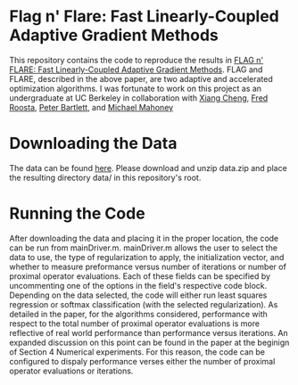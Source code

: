 # Flag n' Flare: Fast Linearly-Coupled Adaptive Gradient Methods
This repository contains the code to reproduce the results in [FLAG n' FLARE: Fast Linearly-Coupled Adaptive Gradient Methods](http://proceedings.mlr.press/v84/cheng18b/cheng18b.pdf).
FLAG and FLARE, described in the above paper, are two adaptive and accelerated optimization algorithms. 
I was fortunate to work on this project as an undergraduate at UC Berkeley in collaboration with [Xiang Cheng](https://www.linkedin.com/in/xiang-cheng-9818a63b/), [Fred Roosta](https://people.smp.uq.edu.au/FredRoosta/), [Peter Bartlett](https://www.stat.berkeley.edu/~bartlett/), and [Michael Mahoney](https://www.stat.berkeley.edu/~mmahoney/)

# Downloading the Data
The data can be found [here](https://drive.google.com/file/d/1NEm69sdVylKo8zZDuTFrtWh988zKGLQb/view?usp=sharing). 
Please download and unzip data.zip and place the resulting directory data/ in this repository's root.

# Running the Code
After downloading the data and placing it in the proper location, the code can be run from mainDriver.m. 
mainDriver.m allows the user to select the data to use, the type of regularization to apply, the initialization vector, and whether to measure preformance versus number of iterations or number of proximal operator evaluations.
Each of these fields can be specified by uncommenting one of the options in the field's respective code block.
Depending on the data selected, the code will either run least squares regression or softmax classification (with the selected regularization).
As detailed in the paper, for the algorithms considered, performance with respect to the total number of proximal operator evaluations is more reflective of real world performance than performance versus iterations.
An expanded discussion on this point can be found in the paper at the beginign of Section 4 Numerical experiments.
For this reason, the code can be configured to dispaly performance verses either the number of proximal operator evaluations or iterations.
